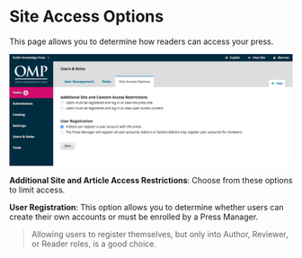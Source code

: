# Site Access Options

This page allows you to determine how readers can access your press.

![](./assets/SiteAccessOMP.png)

**Additional Site and Article Access Restrictions**: Choose from these options to limit access.

**User Registration**: This option allows you to determine whether users can create their own accounts or must be enrolled by a Press Manager.

> Allowing users to register themselves, but only into Author, Reviewer, or Reader roles, is a good choice.



